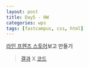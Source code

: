 ```yaml
---
layout: post
title: Day5 - HW
categories: wps
tags: [fastcampus, css, html]
---
```


[라인 프렌즈 스토어](https://store.linefriends.com)보고 만들기

> [결과](http://hmlim.getforge.io/day5/fosterprops/index.html) X [코드](https://github.com/pinstinct/webpage-practice)
